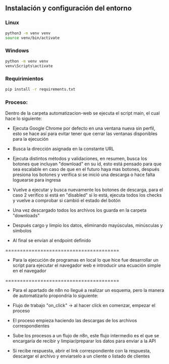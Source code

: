 ## Instalación y configuración del entorno

### Linux
```bash
python3 -m venv venv
source venv/bin/activate
```
### Windows
```bash
python -m venv venv
venv\Scripts\activate
```
### Requirimientos
```bash
pip install -r requirements.txt
```


### Proceso:

Dentro de la carpeta automatizacion-web se ejecuta el script main, el cual hace lo siguiente:

- Ejecuta Google Chrome por defecto en una ventana nueva sin perfil, esto se hace así para evitar tener que cerrar las ventanas disponibles para la ejecución

- Busca la dirección asignada en la constante URL

- Ejecuta distintos métodos y validaciones, en resumen, busca los botones que incluyan "download" en su id, esto está pensado para que sea escalable en caso de que en el futuro haya mas botones, después presiona los botones y verifica si se inició una descarga o hace falta loguearse para ingresa

- Vuelve a ejecutar y busca nuevamente los botones de descarga, para el caso 2 verifico si está en "disabled" si lo está, ejecuta todos los checks y vuelve a comprobar si cambió el estado del botón

- Una vez descargado todos los archivos los guarda en la carpeta "downloads"

- Después cargo y limpio los datos, eliminando mayúsculas, minúsculas y símbolos

- Al final se envían al endpoint definido

=======================================

- Para la ejecución de programas en local lo que hice fue desarrollar un script para ejecutar el navegador web e introducir una ecuación simple en el navegador

=======================================

- Para el apartado de n8n no llegué a realizar un esquema, pero la manera de automatizarlo propondría lo siguiente:

- Flujo de trabajo "on_click" -> al hacer click en comenzar, empezar el proceso

- El proceso empieza haciendo las descargas de los archivos correspondientes

- Sube los procesos a un flujo de n8n, este flujo intermedio es el que se encargaría de recibir y limpiar/preparar los datos para enviar a la API

- Si recibe respuesta, abrir el link correspondiente con la respuesta, descargar el archivo y enviarselo a un cliente o listado de clientes
